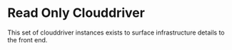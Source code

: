 # Read Only Clouddriver

This set of clouddriver instances exists to surface infrastructure details to
the front end.
